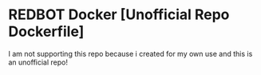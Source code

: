 # REDBOT Docker [Unofficial Repo Dockerfile]
I am not supporting this repo because i created for my own use and this is an unofficial repo!
